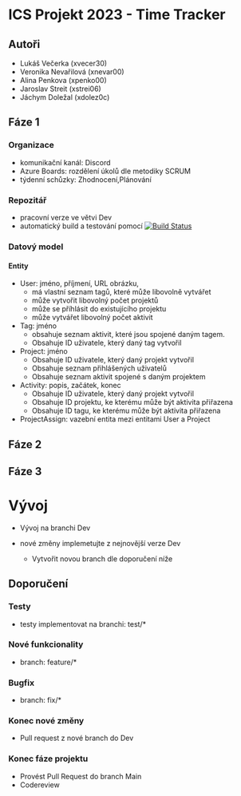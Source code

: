 # ICS Projekt 2023 - Time Tracker
## Autoři
- Lukáš Večerka (xvecer30)
- Veronika Nevařilová (xnevar00)
- Alina Penkova (xpenko00)
- Jaroslav Streit (xstrei06)
- Jáchym Doležal (xdolez0c)


## Fáze 1

### Organizace

- komunikační kanál: Discord
- Azure Boards: rozdělení úkolů dle metodiky SCRUM
- týdenní schůzky: Zhodnocení,Plánování
### Repozitář

- pracovní verze ve větvi Dev
- automatický build a testování pomocí [![Build Status](https://dev.azure.com/ics-2023-xvecer30/project/_apis/build/status/project-.NET%20Desktop-CI?branchName=dev)](https://dev.azure.com/ics-2023-xvecer30/project/_build/latest?definitionId=1&branchName=dev)

### Datový model

#### Entity
- User: jméno, příjmení, URL obrázku,
    - má vlastní seznam tagů, které může libovolně vytvářet
    - může vytvořit libovolný počet projektů
    - může se příhlásit do existujícího projektu
    - může vytvářet libovolný počet aktivit
- Tag: jméno
    - obsahuje seznam aktivit, které jsou spojené daným tagem.
    - Obsahuje ID uživatele, který daný tag vytvořil
- Project: jméno
    - Obsahuje ID uživatele, který daný projekt vytvořil
    - Obsahuje seznam přihlášených uživatelů
    - Obsahuje seznam aktivit spojené s daným projektem
- Activity: popis, začátek, konec
    - Obsahuje ID uživatele, který daný projekt vytvořil
    - Obsahuje ID projektu, ke kterému může být aktivita přiřazena
    - Obsahuje ID tagu, ke kterému může být aktivita přiřazena
- ProjectAssign: vazební entita mezi entitami User a Project

## Fáze 2

## Fáze 3

# Vývoj

- Vývoj na branchi Dev

- nové změny implemetujte z nejnovější verze Dev
    - Vytvořit novou branch dle doporučení níže

## Doporučení

### Testy

- testy implementovat na branchi: test/*

### Nové funkcionality

- branch: feature/*

### Bugfix

- branch: fix/*

### Konec nové změny

- Pull request z nové branch do Dev

### Konec fáze projektu

- Provést Pull Request do branch Main
- Codereview
